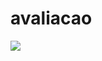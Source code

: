 # avaliacao

[<img src="https://travis-ci.org/BeatrizN/avaliacao.svg?branch=master">
](https://travis-ci.org/BeatrizN/avaliacao)
